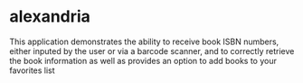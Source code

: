 # alexandria

This application demonstrates the ability to receive book ISBN numbers, either inputed by the user or via a barcode scanner, and to correctly retrieve the book information as well as provides an option to add books to your favorites list
